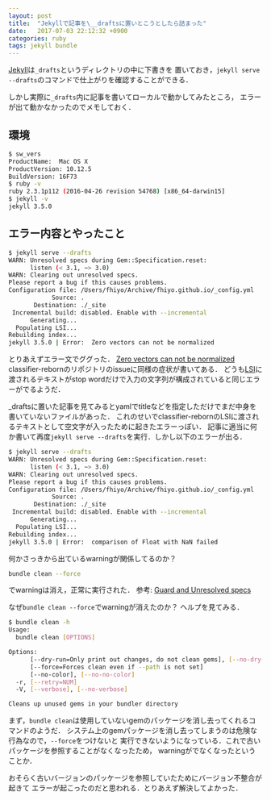 ```yaml
---
layout: post
title:  "Jekyllで記事を\__draftsに置いとこうとしたら詰まった"
date:   2017-07-03 22:12:32 +0900
categories: ruby
tags: jekyll bundle
---
```


[Jekyll](https://jekyllrb.com/)は`_drafts`というディレクトリの中に下書きを
置いておき，`jekyll serve --drafts`のコマンドで仕上がりを確認することができる．

しかし実際に`_drafts`内に記事を書いてローカルで動かしてみたところ，
エラーが出て動かなかったのでメモしておく．

## 環境

```sh
$ sw_vers
ProductName:  Mac OS X
ProductVersion: 10.12.5
BuildVersion: 16F73
$ ruby -v
ruby 2.3.1p112 (2016-04-26 revision 54768) [x86_64-darwin15]
$ jekyll -v
jekyll 3.5.0
```

## エラー内容とやったこと

```sh
$ jekyll serve --drafts
WARN: Unresolved specs during Gem::Specification.reset:
      listen (< 3.1, ~> 3.0)
WARN: Clearing out unresolved specs.
Please report a bug if this causes problems.
Configuration file: /Users/fhiyo/Archive/fhiyo.github.io/_config.yml
            Source: .
       Destination: ./_site
 Incremental build: disabled. Enable with --incremental
      Generating...
  Populating LSI...
Rebuilding index...
jekyll 3.5.0 | Error:  Zero vectors can not be normalized
```

とりあえずエラー文でググった．
[Zero vectors can not be normalized](https://github.com/jekyll/classifier-reborn/issues/64)
classifier-rebornのリポジトリのissueに同様の症状が書いてある．
どうも[LSI](https://en.wikipedia.org/wiki/Latent_semantic_analysis#Latent_semantic_indexing)に渡されるテキストがstop wordだけで入力の文字列が構成されていると同じエラーがでるようだ．

\_draftsに置いた記事を見てみるとyamlでtitleなどを指定しただけでまだ中身を書いていないファイルがあった．
これのせいでclassifier-rebornのLSIに渡されるテキストとして空文字が入ったために起きたエラーっぽい．
記事に適当に何か書いて再度`jekyll serve --drafts`を実行．しかし以下のエラーが出る．

```sh
$ jekyll serve --drafts
WARN: Unresolved specs during Gem::Specification.reset:
      listen (< 3.1, ~> 3.0)
WARN: Clearing out unresolved specs.
Please report a bug if this causes problems.
Configuration file: /Users/fhiyo/Archive/fhiyo.github.io/_config.yml
            Source: .
       Destination: ./_site
 Incremental build: disabled. Enable with --incremental
      Generating...
  Populating LSI...
Rebuilding index...
jekyll 3.5.0 | Error:  comparison of Float with NaN failed
```

何かさっきから出ているwarningが関係してるのか？

```sh
bundle clean --force
```

でwarningは消え，正常に実行された．
参考: [Guard and Unresolved specs](https://blog.mikecordell.com/2014/01/26/guard-and-unresolved-specs.html)

なぜ`bundle clean --force`でwarningが消えたのか？
ヘルプを見てみる．

```sh
$ bundle clean -h
Usage:
  bundle clean [OPTIONS]

Options:
      [--dry-run=Only print out changes, do not clean gems], [--no-dry-run]
      [--force=Forces clean even if --path is not set]
      [--no-color], [--no-no-color]                                          # Disable colorization in output
  -r, [--retry=NUM]                                                          # Specify the number of times you wish to attempt network commands
  -V, [--verbose], [--no-verbose]                                            # Enable verbose output mode

Cleans up unused gems in your bundler directory
```
まず，`bundle clean`は使用していないgemのパッケージを消し去ってくれるコマンドのようだ．
システム上のgemパッケージを消し去ってしまうのは危険な行為なので，`--force`をつけないと
実行できないようになっている．これで古いパッケージを参照することがなくなったため，
warningがでなくなったということか．

おそらく古いバージョンのパッケージを参照していたためにバージョン不整合が起きて
エラーが起こったのだと思われる．とりあえず解決してよかった．
